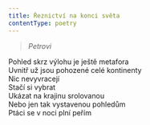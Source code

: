 ```yaml
---
title: Řeznictví na konci světa
contentType: poetry
---
```


<section>

> _Petrovi_

Pohled skrz výlohu je ještě metafora  
Uvnitř už jsou pohozené celé kontinenty  
Nic nevyvracejí  
Stačí si vybrat  
Ukázat na krajinu srolovanou  
Nebo jen tak vystavenou pohledům  
Ptáci se v noci plní peřím

</section>
